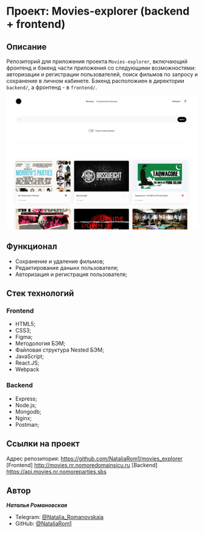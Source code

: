 # Проект: Movies-explorer (backend + frontend)

## **Описание**
Репозиторий для приложения проекта `Movies-explorer`, включающий фронтенд и бэкенд части приложения со следующими возможностями: авторизации и регистрации пользователей, поиск фильмов по запросу и сохранение в личном кабинете. Бэкенд расположиен в директории `backend/`, а фронтенд - в `frontend/`. 

![Иллюстрация к проекту](https://github.com/NataliaRom1/movies_explorer/raw/master/screen.png)


## **Функционал**

- Сохранение и удаление фильмов;
- Редактирование данынх пользователя;
- Авторизация и регистрация пользователя;

## **Стек технологий**

### Frontend

- HTML5;
- CSS3;
- Figma;
- Методология БЭМ;
- Файловая структура Nested БЭМ;
- JavaScript;
- React.JS;
- Webpack

### Backend

- Express;
- Node.js;
- Mongodb;
- Nginx;
- Postman;

## Ссылки на проект

Адрес репозитория: https://github.com/NataliaRom1/movies_explorer
[Frontend] http://movies.nr.nomoredomainsicu.ru
[Backend] https://api.movies.nr.nomoreparties.sbs

## **Автор**

**_Наталья Романовская_**

- Telegram: [@Natalia_Romanovskaia](https://t.me/Natalia_Romanovskaia)
- GitHub: [@NataliaRom1](https://github.com/NataliaRom1)